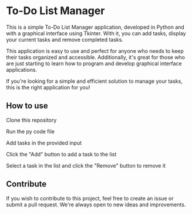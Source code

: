 # To-Do List Manager

This is a simple To-Do List Manager application, developed in Python and with a graphical interface using Tkinter. With it, you can add tasks, display your current tasks and remove completed tasks.

This application is easy to use and perfect for anyone who needs to keep their tasks organized and accessible. Additionally, it's great for those who are just starting to learn how to program and develop graphical interface applications.

If you're looking for a simple and efficient solution to manage your tasks, this is the right application for you!

## How to use

Clone this repository

Run the py code file

Add tasks in the provided input

Click the "Add" button to add a task to the list

Select a task in the list and click the "Remove" button to remove it
    
## Contribute

If you wish to contribute to this project, feel free to create an issue or submit a pull request. We're always open to new ideas and improvements.

